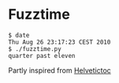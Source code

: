 # Fuzztime

    $ date
    Thu Aug 26 23:17:23 CEST 2010
    $ ./fuzztime.py
    quarter past eleven

Partly inspired from [Helvetictoc](http://helvetictoc.com)
